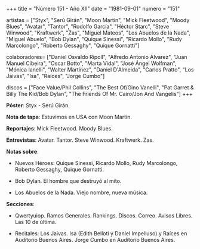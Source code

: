 +++
title = "Número 151 - Año XII"
date = "1981-09-01"
numero = "151"

artistas = ["Styx", "Serú Girán", "Moon Martin", "Mick Fleetwood", "Moody Blues", "Avatar", "Tantor", "Rodolfo García", "Héctor Starc", "Steve Winwood", "Kraftwerk", "Zas", "Miguel Mateos", "Los Abuelos de la Nada", "Miguel Abuelo", "Bob Dylan", "Quique Sinessi", "Ricardo Mollo", "Rudy Marcolongo", "Roberto Gessaghy", "Quique Gornatti"]

colaboradores= ["Daniel Osvaldo Ripoll", "Alfredo Antonio Álvarez", "Juan Manuel Cibeira", "Oscar Botto", "Marta Vidal", "José Ángel Wolfman", "Mónica Ianelli", "Walter Martínez", "Daniel D'Almeida", "Carlos Pratto", "Los Jaivas", "Isa", "Raíces", "Jorge Cumbo"]

discos = ["Face Value/Phil Collins", "The Best Of/Gino Vanelli", "Pat Garret & Billy The Kid/Bob Dylan", "The Friends Of Mr. Cairo/Jon And Vangelis"]
+++

**Póster**: Styx - Serú Girán.

**Nota de tapa**: Estuvimos en USA con Moon Martin.

**Reportajes**: Mick Fleetwood. Moody Blues. 

**Entrevistas**: Avatar. Tantor. Steve Winwood. Kraftwerk. Zas. 

**Notas sobre**:
- Nuevos Héroes: Quique Sinessi, Ricardo Mollo, Rudy Marcolongo, Roberto Gessaghy, Quique Gornatti.

- Bob Dylan. El hombre que destruyó al mito.

- Los Abuelos de la Nada. Viejo nombre, nueva música.

**Secciones**:

- Qwertyuiop. Ramos Generales. Rankings. Discos. Correo. Avisos Libres. Las 10 de última.

- Recitales: Los Jaivas. Isa (Edith Belloti y Daniel Impelluso) y Raíces en Auditorio Buenos Aires. Jorge Cumbo en Auditorio Buenos Aires.